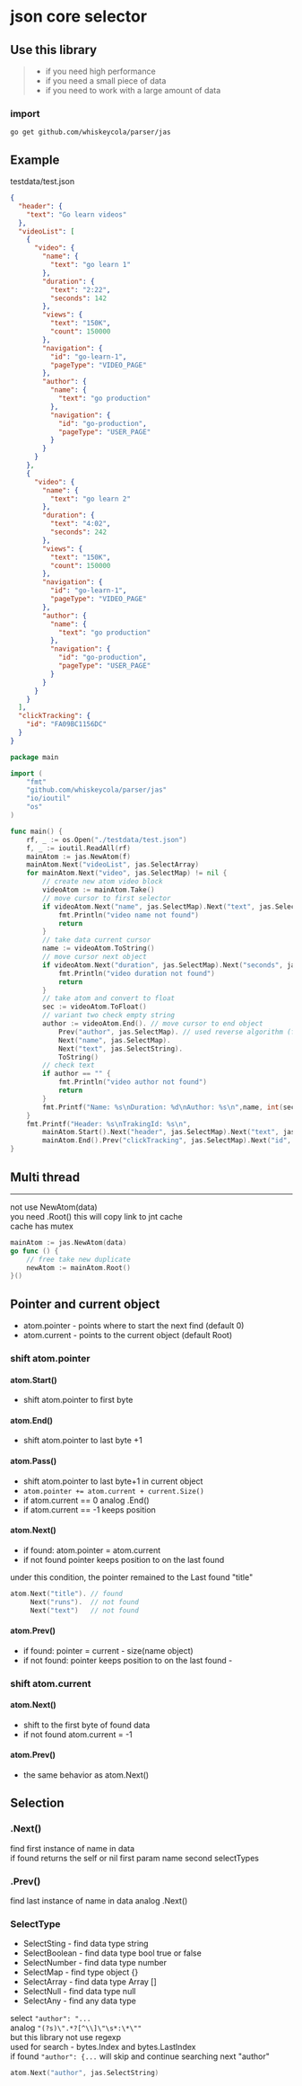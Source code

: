 # json core selector
 ## Use this library
> - if you need high performance
> - if you need a small piece of data
> - if you need to work with a large amount of data

### import
```shell
go get github.com/whiskeycola/parser/jas
```
## Example
testdata/test.json
```json
{
  "header": {
    "text": "Go learn videos"
  },
  "videoList": [
    {
      "video": {
        "name": {
          "text": "go learn 1"
        },
        "duration": {
          "text": "2:22",
          "seconds": 142
        },
        "views": {
          "text": "150K",
          "count": 150000
        },
        "navigation": {
          "id": "go-learn-1",
          "pageType": "VIDEO_PAGE"
        },
        "author": {
          "name": {
            "text": "go production"
          },
          "navigation": {
            "id": "go-production",
            "pageType": "USER_PAGE"
          }
        }
      }
    },
    {
      "video": {
        "name": {
          "text": "go learn 2"
        },
        "duration": {
          "text": "4:02",
          "seconds": 242
        },
        "views": {
          "text": "150K",
          "count": 150000
        },
        "navigation": {
          "id": "go-learn-1",
          "pageType": "VIDEO_PAGE"
        },
        "author": {
          "name": {
            "text": "go production"
          },
          "navigation": {
            "id": "go-production",
            "pageType": "USER_PAGE"
          }
        }
      }
    }
  ],
  "clickTracking": {
    "id": "FA09BC1156DC"
  }
}
```
```go
package main

import (
	"fmt"
	"github.com/whiskeycola/parser/jas"
	"io/ioutil"
	"os"
)

func main() {
    rf, _ := os.Open("./testdata/test.json")
    f, _ := ioutil.ReadAll(rf)
    mainAtom := jas.NewAtom(f)
    mainAtom.Next("videoList", jas.SelectArray)
    for mainAtom.Next("video", jas.SelectMap) != nil {
        // create new atom video block
        videoAtom := mainAtom.Take()
        // move cursor to first selector 
        if videoAtom.Next("name", jas.SelectMap).Next("text", jas.SelectString) == nil {
            fmt.Println("video name not found")
            return
        }
        // take data current cursor
        name := videoAtom.ToString()
        // move cursor next object
        if videoAtom.Next("duration", jas.SelectMap).Next("seconds", jas.SelectNumber) == nil {
            fmt.Println("video duration not found")
        	return
        }
        // take atom and convert to float
        sec := videoAtom.ToFloat()
        // variant two check empty string
        author := videoAtom.End(). // move cursor to end object
            Prev("author", jas.SelectMap). // used reverse algorithm (find last item)
            Next("name", jas.SelectMap).
            Next("text", jas.SelectString).
            ToString()
        // check text
        if author == "" {
            fmt.Println("video author not found")
            return
        }
        fmt.Printf("Name: %s\nDuration: %d\nAuthor: %s\n",name, int(sec), author)
    }
    fmt.Printf("Header: %s\nTrakingId: %s\n",
        mainAtom.Start().Next("header", jas.SelectMap).Next("text", jas.SelectString).ToString(),
        mainAtom.End().Prev("clickTracking", jas.SelectMap).Next("id", jas.SelectString).ToString())
}
```
## Multi thread

---
not use NewAtom(data)  
you need .Root() this will copy link to jnt cache  
cache has mutex  
```go
mainAtom := jas.NewAtom(data)
go func () {
    // free take new duplicate
    newAtom := mainAtom.Root()
}()
```
## Pointer and current object  

- atom.pointer - points where to start the next find (default 0)  
- atom.current - points to the current object (default Root)  
### shift atom.pointer
#### atom.Start()
- shift atom.pointer to first byte  
#### atom.End()
- shift atom.pointer to last byte +1
#### atom.Pass()
- shift atom.pointer to last byte+1 in current object  
- `atom.pointer += atom.current + current.Size()`  
- if atom.current == 0 analog .End()  
- if atom.current == -1 keeps position  
#### atom.Next()
- if found: atom.pointer = atom.current  
- if not found pointer keeps position to on the last found  

under this condition, the pointer remained to the Last found "title"
```go
atom.Next("title"). // found
	 Next("runs").  // not found
	 Next("text")   // not found
```
#### atom.Prev()
- if found: pointer = current - size(name object)  
- if not found: pointer keeps position to on the last found -   
### shift atom.current
#### atom.Next()
- shift to the first byte of found data
- if not found atom.current = -1
#### atom.Prev()
- the same behavior as atom.Next()
## Selection

### .Next()
find first instance of name in data  
if found returns the self or nil
first param name second selectTypes
### .Prev()
find last instance of name in data
analog .Next()
### SelectType
- SelectSting   - find data type string
- SelectBoolean - find data type bool true or false
- SelectNumber  - find data type number
- SelectMap - find type object {}
- SelectArray - find data type Array []
- SelectNull - find data type null
- SelectAny - find any data type  

select `"author": "...`  
analog `"(?s)\".*?[^\\]\"\s*:\*\""`\
but this library not use regexp  
used for search - bytes.Index and bytes.LastIndex  
if found `"author": {...` will skip and continue searching next "author"
```go
atom.Next("author", jas.SelectString)
```